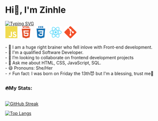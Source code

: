 <div>
  <h1>Hi👋, I'm Zinhle</h1>
</div>
<div>
  <a href="https://git.io/typing-svg"><img src="https://readme-typing-svg.demolab.com?font=Fira+Code&pause=1000&random=false&width=435&lines=My+pseudonym+is+TechGirlNextDoor" alt="Typing SVG" /></a>
</div>
<div>
  <img src="https://raw.githubusercontent.com/devicons/devicon/6910f0503efdd315c8f9b858234310c06e04d9c0/icons/javascript/javascript-plain.svg" title="Javascript" alt="Javascript" width="40" height="40"/>&nbsp;
  <img src="https://raw.githubusercontent.com/devicons/devicon/6910f0503efdd315c8f9b858234310c06e04d9c0/icons/html5/html5-plain-wordmark.svg" title="html" alt="html" width="40" height="40"/>&nbsp;
  <img src="https://raw.githubusercontent.com/devicons/devicon/6910f0503efdd315c8f9b858234310c06e04d9c0/icons/css3/css3-plain-wordmark.svg" title="css" alt="css" width="40" height="40"/>&nbsp;
  <img src="https://raw.githubusercontent.com/devicons/devicon/6910f0503efdd315c8f9b858234310c06e04d9c0/icons/react/react-original.svg" title="react" alt="react" width="40" height="40"/>&nbsp;
  <img src="https://raw.githubusercontent.com/devicons/devicon/6910f0503efdd315c8f9b858234310c06e04d9c0/icons/git/git-original.svg" title="git" alt="git" width="40" height="40"/>&nbsp;
</div>
<div>
  <br>
- 🔭 I am a huge right brainer who fell inlove with Front-end development.<br>
- 🌱 I'm a qualified Software Developer.<br>
- 👯 I’m looking to collaborate on frontend development projects<br>
- 💬 Ask me about HTML, CSS, JavaScript, SQL.<br> 
- 😄 Pronouns: She/Her<br>
- ⚡ Fun fact: I was born on Friday the 13th😈 but I'm a blessing, trust me🤭<br>
</div>
<div>
  <h3>🔥My Stats:</h3><br>
  <a href="https://git.io/streak-stats"><img src="https://github-readme-streak-stats.herokuapp.com?user=TechGirlNextDoor&theme=transparent" alt="GitHub Streak" /></a>
  
  [![Top Langs](https://github-readme-stats.vercel.app/api/top-langs/?username=TechGirlNextDoor&layout=compact&theme=vision-friendly-dark)](https://github.com/anuraghazra/github-readme-stats)<br>
  
</div>
